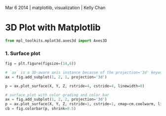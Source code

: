 Mar 6 2014 | matplotlib, visualization | Kelly Chan
# 3D Plot with Matplotlib

```python
from mpl_toolkits.mplot3d.axes3d import Axes3D
```

### 1. Surface plot

```python
fig = plt.figure(figsize=(14,6))

# `ax` is a 3D-aware axis instance because of the projection='3d' keyword argument to add_subplot
ax = fig.add_subplot(1, 2, 1, projection='3d')

p = ax.plot_surface(X, Y, Z, rstride=4, cstride=4, linewidth=0)

# surface_plot with color grading and color bar
ax = fig.add_subplot(1, 2, 2, projection='3d')
p = ax.plot_surface(X, Y, Z, rstride=1, cstride=1, cmap=cm.coolwarm, linewidth=0, antialiased=False)
cb = fig.colorbar(p, shrink=0.5)
```
